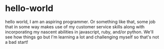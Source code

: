 # hello-world
hello world, I am an aspiring programmer. Or something like that, some job that in some way makes use of my 
customer service skills along with incorporating my nascent abilities in javascript, ruby, and/or python.
We'll see how things go but I'm learning a lot and challenging myself so that's not a bad start!

